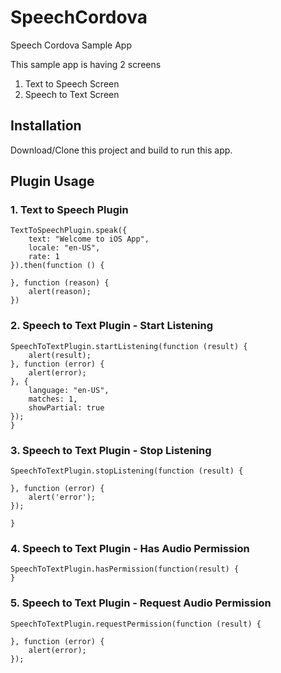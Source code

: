 # SpeechCordova
Speech Cordova Sample App

This sample app is having 2 screens

1. Text to Speech Screen
2. Speech to Text Screen

## Installation

Download/Clone this project and build to run this app.


## Plugin Usage

### 1. Text to Speech Plugin

```
TextToSpeechPlugin.speak({
	text: "Welcome to iOS App",
	locale: "en-US",
	rate: 1
}).then(function () {

}, function (reason) {
	alert(reason);
})

```

### 2. Speech to Text Plugin - Start Listening

```
SpeechToTextPlugin.startListening(function (result) {
	alert(result);
}, function (error) {
	alert(error);
}, {
	language: "en-US",
	matches: 1,
	showPartial: true
});
}

```

### 3. Speech to Text Plugin - Stop Listening

```
SpeechToTextPlugin.stopListening(function (result) {

}, function (error) {
	alert('error');
});

}

```

### 4. Speech to Text Plugin - Has Audio Permission

```
SpeechToTextPlugin.hasPermission(function(result) {
}
```

### 5. Speech to Text Plugin - Request Audio Permission

```
SpeechToTextPlugin.requestPermission(function (result) {

}, function (error) {
	alert(error);
});
```
